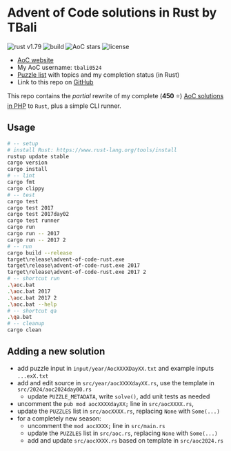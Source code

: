 # Advent of Code solutions in Rust by TBali

![rust v1.79](https://shields.io/badge/rust-1.79-blue?logo=rust)
![build](https://img.shields.io/github/actions/workflow/status/tbali0524/advent-of-code-rust/qa.yml)
![AoC stars](https://img.shields.io/badge/total%20AoC%20⭐-38-yellow)
![license](https://img.shields.io/github/license/tbali0524/advent-of-code-rust)

* [AoC website](https://adventofcode.com/)
* My AoC username: `tbali0524`
* [Puzzle list](puzzles.md) with topics and my completion status (in Rust)
* Link to this repo on [GitHub](https://github.com/tbali0524/advent-of-code-rust)

This repo contains the _partial_ rewrite of my complete (__450__ ⭐) [AoC solutions in PHP](https://github.com/tbali0524/advent-of-code-solutions) to `Rust`, plus a simple CLI runner.

## Usage

```sh
# -- setup
# install Rust: https://www.rust-lang.org/tools/install
rustup update stable
cargo version
cargo install
# -- lint
cargo fmt
cargo clippy
# -- test
cargo test
cargo test 2017
cargo test 2017day02
cargo test runner
cargo run
cargo run -- 2017
cargo run -- 2017 2
# -- run
cargo build --release
target\release\advent-of-code-rust.exe
target\release\advent-of-code-rust.exe 2017
target\release\advent-of-code-rust.exe 2017 2
# -- shortcut run
.\aoc.bat
.\aoc.bat 2017
.\aoc.bat 2017 2
.\aoc.bat --help
# -- shortcut qa
.\qa.bat
# -- cleanup
cargo clean
```

## Adding a new solution

* add puzzle input in `input/year/AocXXXXDayXX.txt` and example inputs `...exX.txt`
* add and edit source in `src/year/aocXXXXdayXX.rs`, use the template in `src/2024/aoc2024day00.rs`
    * update `PUZZLE_METADATA`, write `solve()`, add unit tests as needed
* uncomment the `pub mod aocXXXXdayXX;` line in `src/aocXXXX.rs`,
* update the `PUZZLES` list in `src/aocXXXX.rs`, replacing `None` with `Some(...)`
* for a completely new season:
    * uncomment the `mod aocXXXX;` line in `src/main.rs`
    * update the `PUZZLES` list in `src/aoc.rs`, replacing `None` with `Some(...)`
    * add and update `src/aocXXXX.rs` based on template in `src/aoc2024.rs`
